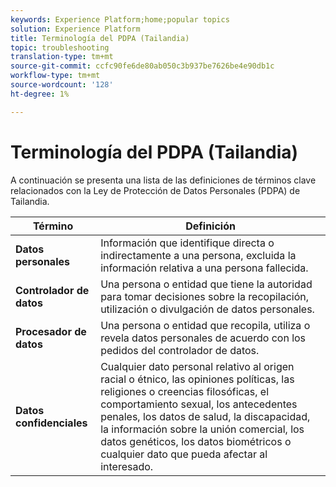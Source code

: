 ```yaml
---
keywords: Experience Platform;home;popular topics
solution: Experience Platform
title: Terminología del PDPA (Tailandia)
topic: troubleshooting
translation-type: tm+mt
source-git-commit: ccfc90fe6de80ab050c3b937be7626be4e90db1c
workflow-type: tm+mt
source-wordcount: '128'
ht-degree: 1%

---
```



# Terminología del PDPA (Tailandia)

A continuación se presenta una lista de las definiciones de términos clave relacionados con la Ley de Protección de Datos Personales (PDPA) de Tailandia.

| Término | Definición |
| --- | --- |
| **Datos personales** | Información que identifique directa o indirectamente a una persona, excluida la información relativa a una persona fallecida. |
| **Controlador de datos** | Una persona o entidad que tiene la autoridad para tomar decisiones sobre la recopilación, utilización o divulgación de datos personales. |
| **Procesador de datos** | Una persona o entidad que recopila, utiliza o revela datos personales de acuerdo con los pedidos del controlador de datos. |
| **Datos confidenciales** | Cualquier dato personal relativo al origen racial o étnico, las opiniones políticas, las religiones o creencias filosóficas, el comportamiento sexual, los antecedentes penales, los datos de salud, la discapacidad, la información sobre la unión comercial, los datos genéticos, los datos biométricos o cualquier dato que pueda afectar al interesado. |